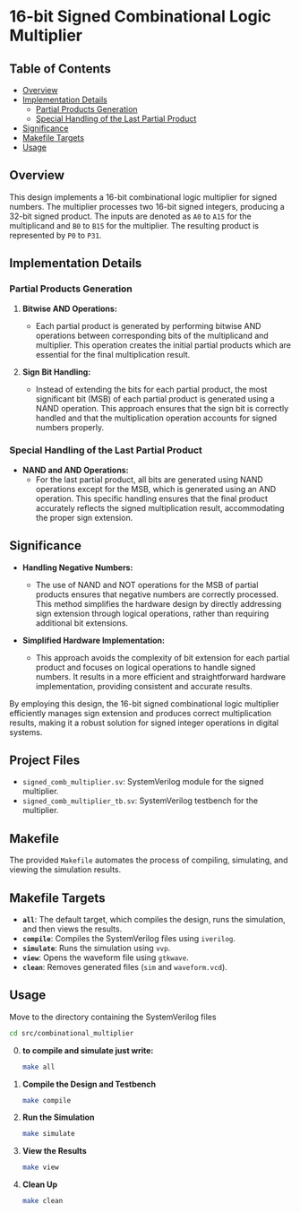 

# 16-bit Signed Combinational Logic Multiplier

## Table of Contents
- [Overview](#overview)
- [Implementation Details](#implementation-details)
  - [Partial Products Generation](#partial-products-generation)
  - [Special Handling of the Last Partial Product](#special-handling-of-the-last-partial-product)
- [Significance](#significance)
- [Makefile Targets](#makefile-targets)
- [Usage](#usage)

## Overview

This design implements a 16-bit combinational logic multiplier for signed numbers. The multiplier processes two 16-bit signed integers, producing a 32-bit signed product. The inputs are denoted as `A0` to `A15` for the multiplicand and `B0` to `B15` for the multiplier. The resulting product is represented by `P0` to `P31`.

## Implementation Details

### Partial Products Generation

1. **Bitwise AND Operations:**
   - Each partial product is generated by performing bitwise AND operations between corresponding bits of the multiplicand and multiplier. This operation creates the initial partial products which are essential for the final multiplication result.

2. **Sign Bit Handling:**
   - Instead of extending the bits for each partial product, the most significant bit (MSB) of each partial product is generated using a NAND operation. This approach ensures that the sign bit is correctly handled and that the multiplication operation accounts for signed numbers properly.

### Special Handling of the Last Partial Product

- **NAND and AND Operations:**
  - For the last partial product, all bits are generated using NAND operations except for the MSB, which is generated using an AND operation. This specific handling ensures that the final product accurately reflects the signed multiplication result, accommodating the proper sign extension.

## Significance

- **Handling Negative Numbers:**
  - The use of NAND and NOT operations for the MSB of partial products ensures that negative numbers are correctly processed. This method simplifies the hardware design by directly addressing sign extension through logical operations, rather than requiring additional bit extensions.

- **Simplified Hardware Implementation:**
  - This approach avoids the complexity of bit extension for each partial product and focuses on logical operations to handle signed numbers. It results in a more efficient and straightforward hardware implementation, providing consistent and accurate results.

By employing this design, the 16-bit signed combinational logic multiplier efficiently manages sign extension and produces correct multiplication results, making it a robust solution for signed integer operations in digital systems.

## Project Files

- `signed_comb_multiplier.sv`: SystemVerilog module for the signed multiplier.
- `signed_comb_multiplier_tb.sv`: SystemVerilog testbench for the multiplier.
## Makefile
The provided `Makefile` automates the process of compiling, simulating, and viewing the simulation results.

## Makefile Targets

- **`all`**: The default target, which compiles the design, runs the simulation, and then views the results.
- **`compile`**: Compiles the SystemVerilog files using `iverilog`.
- **`simulate`**: Runs the simulation using `vvp`.
- **`view`**: Opens the waveform file using `gtkwave`.
- **`clean`**: Removes generated files (`sim` and `waveform.vcd`).

## Usage
Move to the directory containing the SystemVerilog files
```bash
cd src/combinational_multiplier
```
0. **to compile and simulate just write:**
    ```bash
    make all
    ```
1. **Compile the Design and Testbench**

   ```bash
   make compile
   ```
2. **Run the Simulation**
    ```bash
    make simulate
    ```
3. **View the Results**
    ```bash
    make view
    ```
4. **Clean Up**
    ```bash
    make clean
    ```
